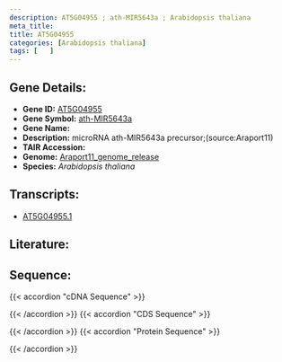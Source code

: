 ```yaml
---
description: AT5G04955 ; ath-MIR5643a ; Arabidopsis thaliana
meta_title:
title: AT5G04955
categories: [Arabidopsis thaliana]
tags: [   ]
---
```


## Gene Details:
- **Gene ID:** [AT5G04955](https://www.arabidopsis.org/locus?name=AT5G04955)
- **Gene Symbol:** <u>ath-MIR5643a</u>
- **Gene Name:** 
- **Description:**   microRNA ath-MIR5643a precursor;(source:Araport11)
- **TAIR Accession:** 
- **Genome:** [Araport11_genome_release](https://www.arabidopsis.org/download/list?dir=Genes%2FAraport11_genome_release)
- **Species:** *Arabidopsis thaliana*

## Transcripts:
   -  [AT5G04955.1](https://www.arabidopsis.org/gene?name=AT5G04955.1)
## Literature:
## Sequence:
{{< accordion "cDNA Sequence" >}}

{{< /accordion >}}
{{< accordion "CDS Sequence" >}}

{{< /accordion >}}
{{< accordion "Protein Sequence" >}}

{{< /accordion >}}
